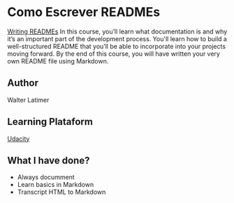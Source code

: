 # Como Escrever READMEs

[Writing READMEs](https://classroom.udacity.com/courses/ud777)
In this course, you’ll learn what documentation is and why it’s an important part of the development process. You'll learn how to build a well-structured README that you’ll be able to incorporate into your projects moving forward. By the end of this course, you will have written your very own README file using Markdown.

## Author
Walter Latimer

## Learning Plataform
[Udacity](https://www.udacity.com/)

## What I have done?
- Always documment
- Learn basics in Markdown
- Transcript HTML to Markdown

